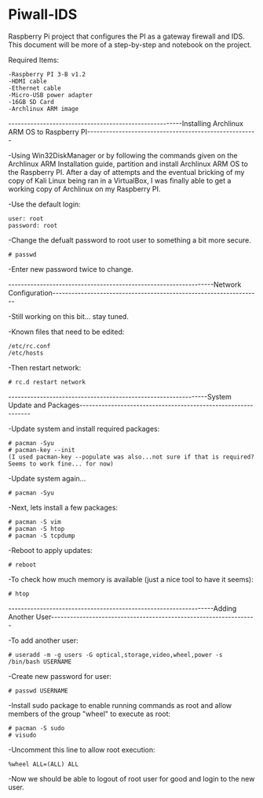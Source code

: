 # Piwall-IDS
Raspberry Pi project that configures the PI as a gateway firewall and IDS.
This document will be more of a step-by-step and notebook on the project.

Required Items:

    -Raspberry PI 3-B v1.2
    -HDMI cable
    -Ethernet cable
    -Micro-USB power adapter
    -16GB SD Card
    -Archlinux ARM image


-------------------------------------------------------Installing Archlinux ARM OS to Raspberry PI------------------------------------------------------

-Using Win32DiskManager or by following the commands given on the Archlinux ARM Installation guide, partition and install Archlinux ARM OS to the Raspberry PI.
After a day of attempts and the eventual bricking of my copy of Kali Linux being ran in a VirtualBox, I was finally able to get a working copy of Archlinux on my
Raspberry PI.
    
-Use the default login:

    user: root
    password: root
    
-Change the defualt password to root user to something a bit more secure.

    # passwd
    
-Enter new password twice to change.

-----------------------------------------------------------------Network Configuration------------------------------------------------------------------

-Still working on this bit... stay tuned.

-Known files that need to be edited:

    /etc/rc.conf
    /etc/hosts
    
-Then restart network:

    # rc.d restart network
    
---------------------------------------------------------------System Update and Packages--------------------------------------------------------------

-Update system and install required packages:

    # pacman -Syu
    # pacman-key --init
    (I used pacman-key --populate was also...not sure if that is required? Seems to work fine... for now)
    
-Update system again...

    # pacman -Syu
    
-Next, lets install a few packages:

    # pacman -S vim
    # pacman -S htop
    # pacman -S tcpdump
    
-Reboot to apply updates:

    # reboot
    
-To check how much memory is available (just a nice tool to have it seems):

    # htop
    
-----------------------------------------------------------------Adding Another User-----------------------------------------------------------------

-To add another user:

    # useradd -m -g users -G optical,storage,video,wheel,power -s /bin/bash USERNAME
    
-Create new password for user:

    # passwd USERNAME
    
-Install sudo package to enable running commands as root and allow members of the group "wheel" to execute as root:

    # pacman -S sudo
    # visudo
    
-Uncomment this line to allow root execution:
    
    %wheel ALL=(ALL) ALL
    
-Now we should be able to logout of root user for good and login to the new user.
